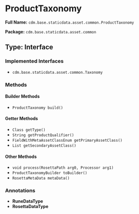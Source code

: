 # ProductTaxonomy

**Full Name:** `cdm.base.staticdata.asset.common.ProductTaxonomy`

**Package:** `cdm.base.staticdata.asset.common`

## Type: Interface

### Implemented Interfaces

- `cdm.base.staticdata.asset.common.Taxonomy`

### Methods

#### Builder Methods

- `ProductTaxonomy build()`

#### Getter Methods

- `Class getType()`
- `String getProductQualifier()`
- `FieldWithMetaAssetClassEnum getPrimaryAssetClass()`
- `List getSecondaryAssetClass()`

#### Other Methods

- `void process(RosettaPath arg0, Processor arg1)`
- `ProductTaxonomyBuilder toBuilder()`
- `RosettaMetaData metaData()`

### Annotations

- **RuneDataType**
- **RosettaDataType**

